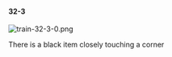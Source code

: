 #### 32-3
![train-32-3-0.png](https://github.com/lil-lab/nlvr/raw/master/nlvr/train/images/78/train-32-3-0.png "train-32-3-0.png")

There is a black item closely touching a corner